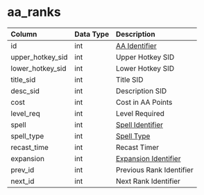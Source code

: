 # aa\_ranks

| Column | Data Type | Description |
| :--- | :--- | :--- |
| id | int | [AA Identifier](aa_ability.md) |
| upper\_hotkey\_sid | int | Upper Hotkey SID |
| lower\_hotkey\_sid | int | Lower Hotkey SID |
| title\_sid | int | Title SID |
| desc\_sid | int | Description SID |
| cost | int | Cost in AA Points |
| level\_req | int | Level Required |
| spell | int | [Spell Identifier](../../../schema/categories/spells/spells_new.md) |
| spell\_type | int | [Spell Type](../../../../categories/spells/spell-types) |
| recast\_time | int | Recast Timer |
| expansion | int | [Expansion Identifier](../../../../categories/operation/expansion-list) |
| prev\_id | int | Previous Rank Identifier |
| next\_id | int | Next Rank Identifier |

